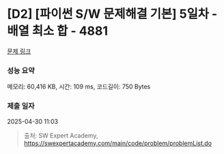 # [D2] [파이썬 S/W 문제해결 기본] 5일차 - 배열 최소 합 - 4881 

[문제 링크](https://swexpertacademy.com/main/code/problem/problemDetail.do?contestProbId=AWTQh00qQs0DFAVT) 

### 성능 요약

메모리: 60,416 KB, 시간: 109 ms, 코드길이: 750 Bytes

### 제출 일자

2025-04-30 11:03



> 출처: SW Expert Academy, https://swexpertacademy.com/main/code/problem/problemList.do